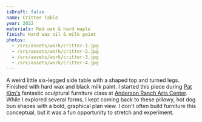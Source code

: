 ```yaml
---
isDraft: false
name: Critter Table
year: 2022
materials: Red oak & hard maple
finish: Hard wax oil & milk paint
photos:
  - /src/assets/work/critter-1.jpg
  - /src/assets/work/critter-2.jpg
  - /src/assets/work/critter-3.jpg
  - /src/assets/work/critter-4.jpg
---
```


A weird little six-legged side table with a shaped top and turned legs. Finished with hard wax and black milk paint. I started this piece during [Pat Kim's](https://www.patkimdesign.com/) fantastic sculptural furniture class at [Anderson Ranch Arts Center](https://www.andersonranch.org/). While I explored several forms, I kept coming back to these pillowy, hot dog bun shapes with a bold, graphical plan view. I don't often build furniture this conceptual, but it was a fun opportunity to stretch and experiment.
